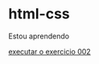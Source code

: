 # html-css
 Estou aprendendo

<a href="https://github.com/Mstriato/html-css/tree/main/exercicios/ex002">executar o exercicio 002</a>